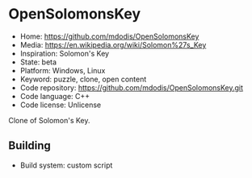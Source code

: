 # OpenSolomonsKey

- Home: https://github.com/mdodis/OpenSolomonsKey
- Media: https://en.wikipedia.org/wiki/Solomon%27s_Key
- Inspiration: Solomon's Key
- State: beta
- Platform: Windows, Linux
- Keyword: puzzle, clone, open content
- Code repository: https://github.com/mdodis/OpenSolomonsKey.git
- Code language: C++
- Code license: Unlicense

Clone of Solomon's Key.

## Building

- Build system: custom script
